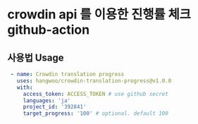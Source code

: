 # crowdin api 를 이용한 진행률 체크 github-action

## 사용법 Usage

```yaml
 - name: Crowdin translation progress
   uses: hangwoo/crowdin-translation-progress@v1.0.0
   with:
     access_token: ACCESS_TOKEN # use github secret
     languages: 'ja'
     project_id: '392841'
     target_progress: '100' # optional. default 100
```
